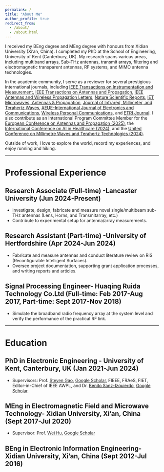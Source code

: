 ```yaml
---
permalink: /
title: "About Me"
author_profile: true
redirect_from: 
  - /about/
  - /about.html
---
```


I received my BEng degree and MEng degree with honours from Xidian University (Xi’an, China). I completed my PhD at the School of Engineering, University of Kent (Canterbury, UK). My research spans various areas, including multiband arrays, Sub-THz antennas, transmit arrays, filtering and electromagnetic transparent antennas, RF systems, and MIMO antenna technologies.

In the academic community, I serve as a reviewer for several prestigious international journals, including [IEEE Transactions on Instrumentation and Measurement](https://ieeexplore.ieee.org/xpl/RecentIssue.jsp?punumber=19), [IEEE Transactions on Antennas and Propagation](https://ieeexplore.ieee.org/xpl/RecentIssue.jsp?punumber=8), [IEEE Antennas and Wireless Propagation Letters](https://ieeexplore.ieee.org/xpl/RecentIssue.jsp?punumber=7727), [Nature Scientific Reports](https://www.nature.com/srep/), [IET Microwaves, Antennas & Propagation](https://digital-library.theiet.org/content/journals/iet-map), [Journal of Infrared, Millimeter, and Terahertz Waves](https://link.springer.com/journal/10762), [AEUE-International Journal of Electronics and Communications](https://www.sciencedirect.com/journal/aeu-international-journal-of-electronics-and-communications), [Wireless Personal Communications](https://link.springer.com/journal/11277), and [ETRI Journal](https://onlinelibrary.wiley.com/journal/22337326). I also contribute as an International Program Committee Member for the [European Conference on Antennas and Propagation (2025)](https://www.eucap2025.org/), the [International Conference on AI in Healthcare (2024)](https://aiih.cc/), and the [United Conference on Millimetre Waves and Terahertz Technologies (2024)](https://www.ucmmt2024.org/).

Outside of work, I love to explore the world, record my experiences, and enjoy running and hiking.


------


Professional Experience
======

Research Associate (Full-time) -Lancaster University (Jun 2024-Present) 
------

- Investigate, design, fabricate and measure novel single/multibeam sub-THz antennas (Lens, Horns, and Transmitarray, etc.) 
- Contribute to experimental setup for antenna/array measurements.

Research Assistant (Part-time) -University of Hertfordshire (Apr 2024-Jun 2024)
------

- Fabricate and measure antennas and conduct literature review on RIS (Reconfigurable Intelligent Surfaces).
- Oversee project documentation, supporting grant application processes, and writing reports and articles. 

Signal Processing Engineer- Huaqing Ruida Technology Co.Ltd (Full-time: Feb 2017-Aug 2017, Part-time: Sept 2017-Nov 2018)
------

- Simulate the broadband radio frequency array at the system level and verify the performance of the practical RF link. 


------


Education
======

PhD in Electronic Engineering - University of Kent, Canterbury, UK (Jan 2021-Jun 2024) 
------

- Supervisors: Prof. [Steven Gao](https://www.ee.cuhk.edu.hk/en-gb/people/academic-staff/professors/prof-gao-shichang), [Google Scholar](https://scholar.google.co.uk/citations?user=R8mVLdoAAAAJ&hl=en), FIEEE, FRAeS, FIET, Editor-in-Chief of IEEE AWPL, and Dr. [Benito Sanz-Izquierdo](https://www.kent.ac.uk/engineering/people/730/sanz-izquierdo-benito), [Google Scholar](https://scholar.google.co.uk/citations?user=YRlPbC0AAAAJ&hl=en).


MEng in Electromagnetic Field and Microwave Technology- Xidian University, Xi’an, China (Sept 2017-Jul 2020)
------

- Supervisor: Prof. [Wei Hu](https://faculty.xidian.edu.cn/HW4/zh_CN/index/374539/list/index.htm), [Google Scholar](https://scholar.google.com/citations?user=fZO24w0AAAAJ&hl=en)
 

BEng in Electronic Information Engineering- Xidian University, Xi’an, China (Sept 2012-Jul 2016) 
------


